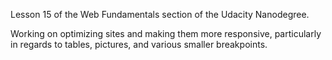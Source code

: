 Lesson 15 of the Web Fundamentals section of the Udacity Nanodegree.

Working on optimizing sites and making them more responsive, particularly in regards to tables, pictures, and various smaller breakpoints.
